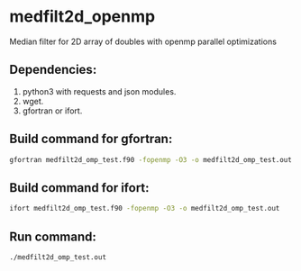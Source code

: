 # medfilt2d_openmp
Median filter for 2D array of doubles with openmp parallel optimizations

## Dependencies:
1. python3 with requests and json modules.
2. wget.
3. gfortran or ifort.

## Build command for gfortran:
```bash
gfortran medfilt2d_omp_test.f90 -fopenmp -O3 -o medfilt2d_omp_test.out
```
## Build command for ifort:
```bash
ifort medfilt2d_omp_test.f90 -fopenmp -O3 -o medfilt2d_omp_test.out
```
## Run command:
```bash
./medfilt2d_omp_test.out
```